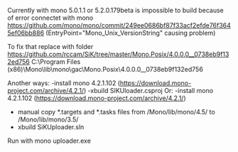 Currently with mono 5.0.1.1 or 5.2.0.179beta is impossible to build because of error connectet with mono
https://github.com/mono/mono/commit/249ee0686bf87f33acf2efde76f3645ef06bb886
(EntryPoint="Mono_Unix_VersionString"  causing problem)

To fix that replace with folder https://github.com/rccam/SiK/tree/master/Mono.Posix/4.0.0.0__0738eb9f132ed756  C:\Program Files (x86)\Mono\lib\mono\gac\Mono.Posix\4.0.0.0__0738eb9f132ed756


Another ways:
  -install mono 4.2.1.102 (https://download.mono-project.com/archive/4.2.1/)
  -xbuild SIKUloader.csproj
Or:
  -install mono 4.2.1.102 (https://download.mono-project.com/archive/4.2.1/)
  - manual copy *.targets and *.tasks files from /Mono/lib/mono/4.5/ to /Mono/lib/mono/3.5/
  - xbuild SiKUploader.sln



Run with mono uploader.exe
